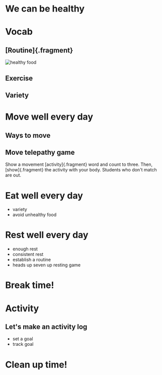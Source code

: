 # We can be healthy

# Vocab

## [Routine]{.fragment}

![healthy food](https://www.morelandobgyn.com/hs-fs/hubfs/Imported_Blog_Media/GettyImages-854725402-1.jpg?width=400&name=GettyImages-854725402-1.jpg)

## Exercise

## Variety

# Move well every day

## Ways to move

## Move telepathy game

Show a movement [activity]{.fragment} word and count to three. Then, [show]{.fragment} the activity with your body. Students who don't match are out.

# Eat well every day

- variety
- avoid unhealthy food

# Rest well every day

- enough rest
- consistent rest
- establish a routine
- heads up seven up resting game

# Break time!

# Activity

## Let's make an activity log

* set a goal
* track goal


# Clean up time!

